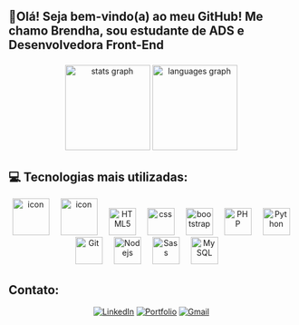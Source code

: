 <h2 align="left">👋Olá! Seja bem-vindo(a) ao meu GitHub! Me chamo Brendha, sou estudante de ADS e Desenvolvedora Front-End</h2>

###

<div align="center">
  <img src="https://github-readme-stats.vercel.app/api?username=brendhaed&hide_title=false&hide_rank=false&show_icons=true&include_all_commits=true&count_private=true&disable_animations=false&theme=dracula&locale=en&hide_border=false" height="150" alt="stats graph"  />
  <img src="https://github-readme-stats.vercel.app/api/top-langs?username=brendhaed&locale=en&hide_title=false&layout=compact&card_width=320&langs_count=5&theme=dracula&hide_border=false" height="150" alt="languages graph"  />
</div>

<h2 align="left">💻 Tecnologias mais utilizadas: </h2>
<div align="center">
   <img src="https://techstack-generator.vercel.app/js-icon.svg" alt="icon" width="65" height="65" />
  <img width="12" />
 <img src="https://techstack-generator.vercel.app/react-icon.svg" alt="icon" width="65" height="65" />
  <img width="12" />
  <img src="https://skillicons.dev/icons?i=html" width="48" height="48" alt="HTML5" />
  <img width="12" />
  <img src="https://skillicons.dev/icons?i=css" width="48" height="48" alt="css" />
  <img width="12" />
  <img src="https://skillicons.dev/icons?i=bootstrap" width="48" height="48" alt="bootstrap" />
  <img width="12" />
   <img src="https://skillicons.dev/icons?i=php" width="48" height="48" alt="PHP" />
  <img width="12" />
   <img src="https://skillicons.dev/icons?i=python" width="48" height="48" alt="Python" />
  <img width="12" />
</div>

<div align="center">
<img src="https://user-images.githubusercontent.com/25181517/192108372-f71d70ac-7ae6-4c0d-8395-51d8870c2ef0.png" width="48" height="48" alt="Git" />
 <img width="12" />
<img src="https://skillicons.dev/icons?i=nodejs" width="48" height="48" alt="Nodejs" />
  <img width="12" />
<img src="https://skillicons.dev/icons?i=sass" width="48" height="48" alt="Sass" />
   <img width="12" />
  <img src="https://skillicons.dev/icons?i=graphql" width="48" height="48" alt="MySQL" />
   <img width="12" />
</div>

###

<div align="center">
<h2 align="left">Contato: </h2>
  

[![LinkedIn](https://img.shields.io/badge/LinkedIn-0077B5?style=for-the-badge&logo=linkedin&logoColor=white)](https://www.linkedin.com/in/brendhaed)
[![Portfolio](https://img.shields.io/badge/Portfolio-FF5722?style=for-the-badge&logo=todoist&logoColor=white)](https://seulink.com)
[![Gmail](https://img.shields.io/badge/Gmail-333333?style=for-the-badge&logo=gmail&logoColor=red)](mailto:brendhaedua67@gmail.com)
###
